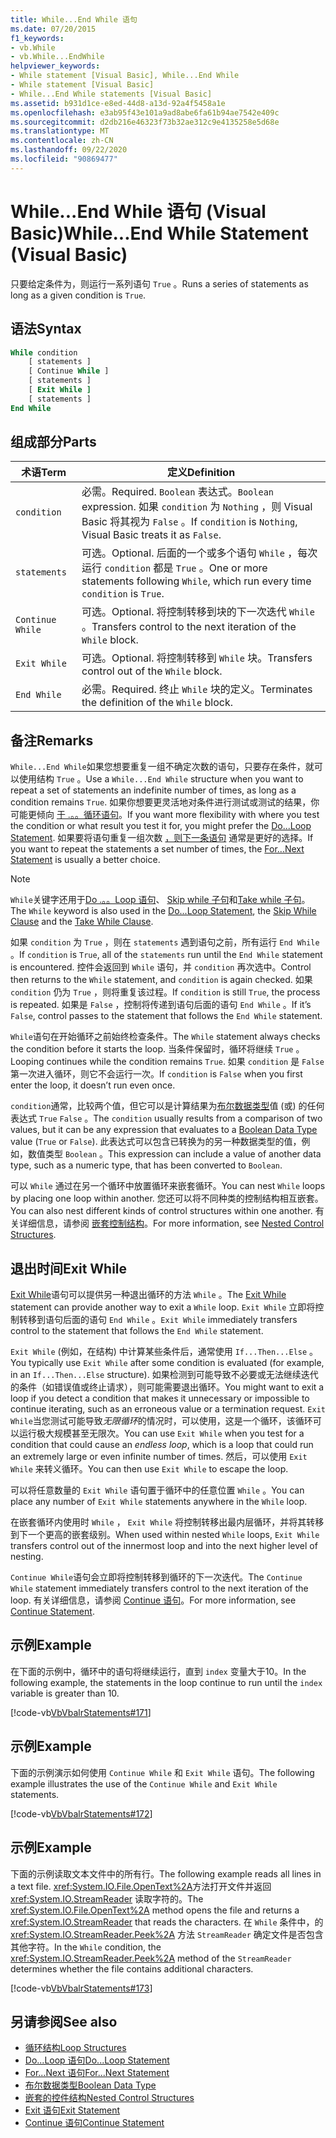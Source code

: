 ```yaml
---
title: While...End While 语句
ms.date: 07/20/2015
f1_keywords:
- vb.While
- vb.While...EndWhile
helpviewer_keywords:
- While statement [Visual Basic], While...End While
- While statement [Visual Basic]
- While...End While statements [Visual Basic]
ms.assetid: b931d1ce-e8ed-44d8-a13d-92a4f5458a1e
ms.openlocfilehash: e3ab95f43e101a9ad8abe6fa61b94ae7542e409c
ms.sourcegitcommit: d2db216e46323f73b32ae312c9e4135258e5d68e
ms.translationtype: MT
ms.contentlocale: zh-CN
ms.lasthandoff: 09/22/2020
ms.locfileid: "90869477"
---
```

# <a name="whileend-while-statement-visual-basic"></a><span data-ttu-id="0a033-102">While...End While 语句 (Visual Basic)</span><span class="sxs-lookup"><span data-stu-id="0a033-102">While...End While Statement (Visual Basic)</span></span>

<span data-ttu-id="0a033-103">只要给定条件为，则运行一系列语句 `True` 。</span><span class="sxs-lookup"><span data-stu-id="0a033-103">Runs a series of statements as long as a given condition is `True`.</span></span>  
  
## <a name="syntax"></a><span data-ttu-id="0a033-104">语法</span><span class="sxs-lookup"><span data-stu-id="0a033-104">Syntax</span></span>  
  
```vb  
While condition  
    [ statements ]  
    [ Continue While ]  
    [ statements ]  
    [ Exit While ]  
    [ statements ]  
End While  
```  
  
## <a name="parts"></a><span data-ttu-id="0a033-105">组成部分</span><span class="sxs-lookup"><span data-stu-id="0a033-105">Parts</span></span>  
  
|<span data-ttu-id="0a033-106">术语</span><span class="sxs-lookup"><span data-stu-id="0a033-106">Term</span></span>|<span data-ttu-id="0a033-107">定义</span><span class="sxs-lookup"><span data-stu-id="0a033-107">Definition</span></span>|  
|---|---|  
|`condition`|<span data-ttu-id="0a033-108">必需。</span><span class="sxs-lookup"><span data-stu-id="0a033-108">Required.</span></span> <span data-ttu-id="0a033-109">`Boolean` 表达式。</span><span class="sxs-lookup"><span data-stu-id="0a033-109">`Boolean` expression.</span></span> <span data-ttu-id="0a033-110">如果 `condition` 为 `Nothing` ，则 Visual Basic 将其视为 `False` 。</span><span class="sxs-lookup"><span data-stu-id="0a033-110">If `condition` is `Nothing`, Visual Basic treats it as `False`.</span></span>|  
|`statements`|<span data-ttu-id="0a033-111">可选。</span><span class="sxs-lookup"><span data-stu-id="0a033-111">Optional.</span></span> <span data-ttu-id="0a033-112">后面的一个或多个语句 `While` ，每次运行 `condition` 都是 `True` 。</span><span class="sxs-lookup"><span data-stu-id="0a033-112">One or more statements following `While`, which run every time `condition` is `True`.</span></span>|  
|`Continue While`|<span data-ttu-id="0a033-113">可选。</span><span class="sxs-lookup"><span data-stu-id="0a033-113">Optional.</span></span> <span data-ttu-id="0a033-114">将控制转移到块的下一次迭代 `While` 。</span><span class="sxs-lookup"><span data-stu-id="0a033-114">Transfers control to the next iteration of the `While` block.</span></span>|  
|`Exit While`|<span data-ttu-id="0a033-115">可选。</span><span class="sxs-lookup"><span data-stu-id="0a033-115">Optional.</span></span> <span data-ttu-id="0a033-116">将控制转移到 `While` 块。</span><span class="sxs-lookup"><span data-stu-id="0a033-116">Transfers control out of the `While` block.</span></span>|  
|`End While`|<span data-ttu-id="0a033-117">必需。</span><span class="sxs-lookup"><span data-stu-id="0a033-117">Required.</span></span> <span data-ttu-id="0a033-118">终止 `While` 块的定义。</span><span class="sxs-lookup"><span data-stu-id="0a033-118">Terminates the definition of the `While` block.</span></span>|  
  
## <a name="remarks"></a><span data-ttu-id="0a033-119">备注</span><span class="sxs-lookup"><span data-stu-id="0a033-119">Remarks</span></span>  

 <span data-ttu-id="0a033-120">`While...End While`如果您想要重复一组不确定次数的语句，只要存在条件，就可以使用结构 `True` 。</span><span class="sxs-lookup"><span data-stu-id="0a033-120">Use a `While...End While` structure when you want to repeat a set of statements an indefinite number of times, as long as a condition remains `True`.</span></span> <span data-ttu-id="0a033-121">如果你想要更灵活地对条件进行测试或测试的结果，你可能更倾向 [于 .。。循环语句](do-loop-statement.md)。</span><span class="sxs-lookup"><span data-stu-id="0a033-121">If you want more flexibility with where you test the condition or what result you test it for, you might prefer the [Do...Loop Statement](do-loop-statement.md).</span></span> <span data-ttu-id="0a033-122">如果要将语句重复一组次数 [，则下一条语句](for-next-statement.md) 通常是更好的选择。</span><span class="sxs-lookup"><span data-stu-id="0a033-122">If you want to repeat the statements a set number of times, the [For...Next Statement](for-next-statement.md) is usually a better choice.</span></span>  
  
> [!NOTE]
> <span data-ttu-id="0a033-123">`While`关键字还用于[Do .。。Loop 语句](do-loop-statement.md)、 [Skip while 子句](../queries/skip-while-clause.md)和[Take while 子句](../queries/take-while-clause.md)。</span><span class="sxs-lookup"><span data-stu-id="0a033-123">The `While` keyword is also used in the [Do...Loop Statement](do-loop-statement.md), the [Skip While Clause](../queries/skip-while-clause.md) and the [Take While Clause](../queries/take-while-clause.md).</span></span>  
  
 <span data-ttu-id="0a033-124">如果 `condition` 为 `True` ，则在 `statements` 遇到语句之前，所有运行 `End While` 。</span><span class="sxs-lookup"><span data-stu-id="0a033-124">If `condition` is `True`, all of the `statements` run until the `End While` statement is encountered.</span></span> <span data-ttu-id="0a033-125">控件会返回到 `While` 语句，并 `condition` 再次选中。</span><span class="sxs-lookup"><span data-stu-id="0a033-125">Control then returns to the `While` statement, and `condition` is again checked.</span></span> <span data-ttu-id="0a033-126">如果 `condition` 仍为 `True` ，则将重复该过程。</span><span class="sxs-lookup"><span data-stu-id="0a033-126">If `condition` is still `True`, the process is repeated.</span></span> <span data-ttu-id="0a033-127">如果是 `False` ，控制将传递到语句后面的语句 `End While` 。</span><span class="sxs-lookup"><span data-stu-id="0a033-127">If it’s `False`, control passes to the statement that follows the `End While` statement.</span></span>  
  
 <span data-ttu-id="0a033-128">`While`语句在开始循环之前始终检查条件。</span><span class="sxs-lookup"><span data-stu-id="0a033-128">The `While` statement always checks the condition before it starts the loop.</span></span> <span data-ttu-id="0a033-129">当条件保留时，循环将继续 `True` 。</span><span class="sxs-lookup"><span data-stu-id="0a033-129">Looping continues while the condition remains `True`.</span></span> <span data-ttu-id="0a033-130">如果 `condition` 是 `False` 第一次进入循环，则它不会运行一次。</span><span class="sxs-lookup"><span data-stu-id="0a033-130">If `condition` is `False` when you first enter the loop, it doesn’t run even once.</span></span>  
  
 <span data-ttu-id="0a033-131">`condition`通常，比较两个值，但它可以是计算结果为[布尔数据类型](../data-types/boolean-data-type.md)值 (或) 的任何表达式 `True` `False` 。</span><span class="sxs-lookup"><span data-stu-id="0a033-131">The `condition` usually results from a comparison of two values, but it can be any expression that evaluates to a [Boolean Data Type](../data-types/boolean-data-type.md) value (`True` or `False`).</span></span> <span data-ttu-id="0a033-132">此表达式可以包含已转换为的另一种数据类型的值，例如，数值类型 `Boolean` 。</span><span class="sxs-lookup"><span data-stu-id="0a033-132">This expression can include a value of another data type, such as a numeric type, that has been converted to `Boolean`.</span></span>  
  
 <span data-ttu-id="0a033-133">可以 `While` 通过在另一个循环中放置循环来嵌套循环。</span><span class="sxs-lookup"><span data-stu-id="0a033-133">You can nest `While` loops by placing one loop within another.</span></span> <span data-ttu-id="0a033-134">您还可以将不同种类的控制结构相互嵌套。</span><span class="sxs-lookup"><span data-stu-id="0a033-134">You can also nest different kinds of control structures within one another.</span></span> <span data-ttu-id="0a033-135">有关详细信息，请参阅 [嵌套控制结构](../../programming-guide/language-features/control-flow/nested-control-structures.md)。</span><span class="sxs-lookup"><span data-stu-id="0a033-135">For more information, see [Nested Control Structures](../../programming-guide/language-features/control-flow/nested-control-structures.md).</span></span>  
  
## <a name="exit-while"></a><span data-ttu-id="0a033-136">退出时间</span><span class="sxs-lookup"><span data-stu-id="0a033-136">Exit While</span></span>  

 <span data-ttu-id="0a033-137">[Exit While](exit-statement.md)语句可以提供另一种退出循环的方法 `While` 。</span><span class="sxs-lookup"><span data-stu-id="0a033-137">The [Exit While](exit-statement.md) statement can provide another way to exit a `While` loop.</span></span> <span data-ttu-id="0a033-138">`Exit While` 立即将控制转移到语句后面的语句 `End While` 。</span><span class="sxs-lookup"><span data-stu-id="0a033-138">`Exit While` immediately transfers control to the statement that follows the `End While` statement.</span></span>  
  
 <span data-ttu-id="0a033-139">`Exit While` (例如，在结构) 中计算某些条件后，通常使用 `If...Then...Else` 。</span><span class="sxs-lookup"><span data-stu-id="0a033-139">You typically use `Exit While` after some condition is evaluated (for example, in an `If...Then...Else` structure).</span></span> <span data-ttu-id="0a033-140">如果检测到可能导致不必要或无法继续迭代的条件（如错误值或终止请求），则可能需要退出循环。</span><span class="sxs-lookup"><span data-stu-id="0a033-140">You might want to exit a loop if you detect a condition that makes it unnecessary or impossible to continue iterating, such as an erroneous value or a termination request.</span></span> <span data-ttu-id="0a033-141">`Exit While`当您测试可能导致*无限循环*的情况时，可以使用，这是一个循环，该循环可以运行极大规模甚至无限次。</span><span class="sxs-lookup"><span data-stu-id="0a033-141">You can use `Exit While` when you test for a condition that could cause an *endless loop*, which is a loop that could run an extremely large or even infinite number of times.</span></span> <span data-ttu-id="0a033-142">然后，可以使用 `Exit While` 来转义循环。</span><span class="sxs-lookup"><span data-stu-id="0a033-142">You can then use `Exit While` to escape the loop.</span></span>  
  
 <span data-ttu-id="0a033-143">可以将任意数量的 `Exit While` 语句置于循环中的任意位置 `While` 。</span><span class="sxs-lookup"><span data-stu-id="0a033-143">You can place any number of `Exit While` statements anywhere in the `While` loop.</span></span>  
  
 <span data-ttu-id="0a033-144">在嵌套循环内使用时 `While` ， `Exit While` 将控制转移出最内层循环，并将其转移到下一个更高的嵌套级别。</span><span class="sxs-lookup"><span data-stu-id="0a033-144">When used within nested `While` loops, `Exit While` transfers control out of the innermost loop and into the next higher level of nesting.</span></span>  
  
 <span data-ttu-id="0a033-145">`Continue While`语句会立即将控制转移到循环的下一次迭代。</span><span class="sxs-lookup"><span data-stu-id="0a033-145">The `Continue While` statement immediately transfers control to the next iteration of the loop.</span></span> <span data-ttu-id="0a033-146">有关详细信息，请参阅 [Continue 语句](continue-statement.md)。</span><span class="sxs-lookup"><span data-stu-id="0a033-146">For more information, see [Continue Statement](continue-statement.md).</span></span>  
  
## <a name="example"></a><span data-ttu-id="0a033-147">示例</span><span class="sxs-lookup"><span data-stu-id="0a033-147">Example</span></span>  

 <span data-ttu-id="0a033-148">在下面的示例中，循环中的语句将继续运行，直到 `index` 变量大于10。</span><span class="sxs-lookup"><span data-stu-id="0a033-148">In the following example, the statements in the loop continue to run until the `index` variable is greater than 10.</span></span>  
  
 [!code-vb[VbVbalrStatements#171](~/samples/snippets/visualbasic/VS_Snippets_VBCSharp/VbVbalrStatements/VB/class14.vb#171)]  
  
## <a name="example"></a><span data-ttu-id="0a033-149">示例</span><span class="sxs-lookup"><span data-stu-id="0a033-149">Example</span></span>  

 <span data-ttu-id="0a033-150">下面的示例演示如何使用 `Continue While` 和 `Exit While` 语句。</span><span class="sxs-lookup"><span data-stu-id="0a033-150">The following example illustrates the use of the `Continue While` and `Exit While` statements.</span></span>  
  
 [!code-vb[VbVbalrStatements#172](~/samples/snippets/visualbasic/VS_Snippets_VBCSharp/VbVbalrStatements/VB/class14.vb#172)]  
  
## <a name="example"></a><span data-ttu-id="0a033-151">示例</span><span class="sxs-lookup"><span data-stu-id="0a033-151">Example</span></span>  

 <span data-ttu-id="0a033-152">下面的示例读取文本文件中的所有行。</span><span class="sxs-lookup"><span data-stu-id="0a033-152">The following example reads all lines in a text file.</span></span> <span data-ttu-id="0a033-153"><xref:System.IO.File.OpenText%2A>方法打开文件并返回 <xref:System.IO.StreamReader> 读取字符的。</span><span class="sxs-lookup"><span data-stu-id="0a033-153">The <xref:System.IO.File.OpenText%2A> method opens the file and returns a <xref:System.IO.StreamReader> that reads the characters.</span></span> <span data-ttu-id="0a033-154">在 `While` 条件中，的 <xref:System.IO.StreamReader.Peek%2A> 方法 `StreamReader` 确定文件是否包含其他字符。</span><span class="sxs-lookup"><span data-stu-id="0a033-154">In the `While` condition, the <xref:System.IO.StreamReader.Peek%2A> method of the `StreamReader` determines whether the file contains additional characters.</span></span>  
  
 [!code-vb[VbVbalrStatements#173](~/samples/snippets/visualbasic/VS_Snippets_VBCSharp/VbVbalrStatements/VB/class14.vb#173)]  
  
## <a name="see-also"></a><span data-ttu-id="0a033-155">另请参阅</span><span class="sxs-lookup"><span data-stu-id="0a033-155">See also</span></span>

- [<span data-ttu-id="0a033-156">循环结构</span><span class="sxs-lookup"><span data-stu-id="0a033-156">Loop Structures</span></span>](../../programming-guide/language-features/control-flow/loop-structures.md)
- [<span data-ttu-id="0a033-157">Do...Loop 语句</span><span class="sxs-lookup"><span data-stu-id="0a033-157">Do...Loop Statement</span></span>](do-loop-statement.md)
- [<span data-ttu-id="0a033-158">For...Next 语句</span><span class="sxs-lookup"><span data-stu-id="0a033-158">For...Next Statement</span></span>](for-next-statement.md)
- [<span data-ttu-id="0a033-159">布尔数据类型</span><span class="sxs-lookup"><span data-stu-id="0a033-159">Boolean Data Type</span></span>](../data-types/boolean-data-type.md)
- [<span data-ttu-id="0a033-160">嵌套的控件结构</span><span class="sxs-lookup"><span data-stu-id="0a033-160">Nested Control Structures</span></span>](../../programming-guide/language-features/control-flow/nested-control-structures.md)
- [<span data-ttu-id="0a033-161">Exit 语句</span><span class="sxs-lookup"><span data-stu-id="0a033-161">Exit Statement</span></span>](exit-statement.md)
- [<span data-ttu-id="0a033-162">Continue 语句</span><span class="sxs-lookup"><span data-stu-id="0a033-162">Continue Statement</span></span>](continue-statement.md)
